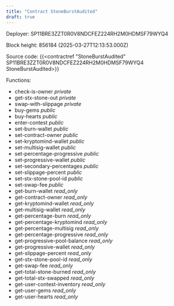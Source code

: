```yaml
---
title: "Contract StoneBurstAudited"
draft: true
---
```

Deployer: SP11BRE3ZZT0R0V8NDCFEZ224RH2M0HDMSF79WYQ4


 



Block height: 856184 (2025-03-27T12:13:53.000Z)

Source code: {{<contractref "StoneBurstAudited" SP11BRE3ZZT0R0V8NDCFEZ224RH2M0HDMSF79WYQ4 StoneBurstAudited>}}

Functions:

* check-is-owner _private_
* get-stx-stone-out _private_
* swap-with-slippage _private_
* buy-gems _public_
* buy-hearts _public_
* enter-contest _public_
* set-burn-wallet _public_
* set-contract-owner _public_
* set-kryptomind-wallet _public_
* set-multisig-wallet _public_
* set-percentage-progressive _public_
* set-progressive-wallet _public_
* set-secondary-percentages _public_
* set-slippage-percent _public_
* set-stx-stone-pool-id _public_
* set-swap-fee _public_
* get-burn-wallet _read_only_
* get-contract-owner _read_only_
* get-kryptomind-wallet _read_only_
* get-multisig-wallet _read_only_
* get-percentage-burn _read_only_
* get-percentage-kryptomind _read_only_
* get-percentage-multisig _read_only_
* get-percentage-progressive _read_only_
* get-progressive-pool-balance _read_only_
* get-progressive-wallet _read_only_
* get-slippage-percent _read_only_
* get-stx-stone-pool-id _read_only_
* get-swap-fee _read_only_
* get-total-stone-burned _read_only_
* get-total-stx-swapped _read_only_
* get-user-contest-inventory _read_only_
* get-user-gems _read_only_
* get-user-hearts _read_only_
